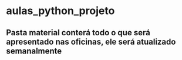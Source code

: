 # aulas_python_projeto

## Pasta material conterá todo o que será apresentado nas oficinas, ele será atualizado semanalmente
